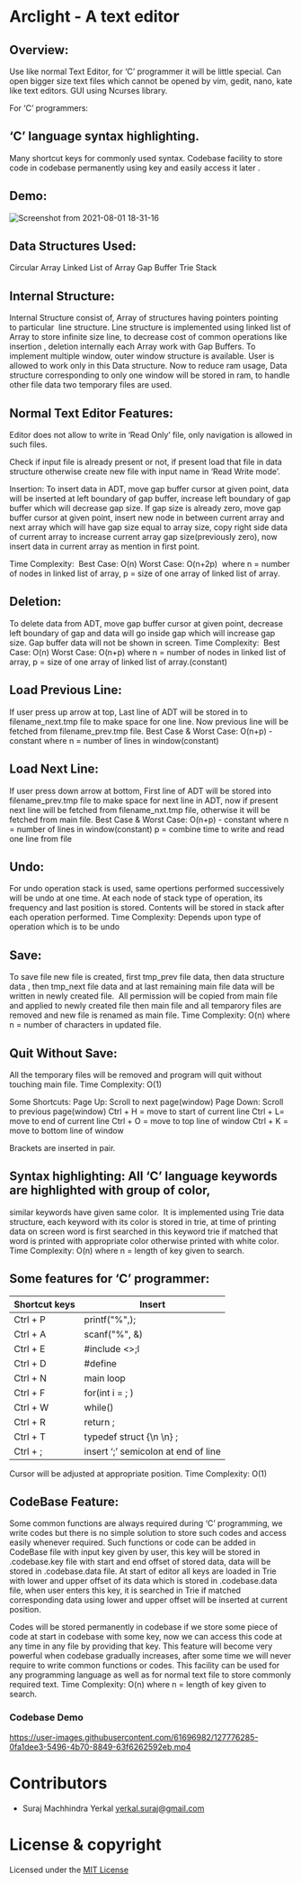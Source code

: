 # Arclight - A text editor


## Overview:
Use like normal Text Editor, for ‘C’ programmer it will be little special.
Can open bigger size text files which cannot be opened by vim, gedit, nano, kate like text editors.
GUI using Ncurses library. 

For ‘C’ programmers:
## ‘C’ language syntax highlighting.
Many shortcut keys for commonly used syntax.
Codebase facility to store code in codebase permanently using key and easily access it later .

## Demo:
![Screenshot from 2021-08-01 18-31-16](https://user-images.githubusercontent.com/61696982/127771916-cecde79a-9f01-413b-a5c7-446e87ebb6e3.png)


## Data Structures Used:
Circular Array
Linked List of Array
Gap Buffer
Trie
Stack

## Internal Structure:
Internal Structure consist of, Array of structures having pointers pointing to particular  line structure.
Line structure is implemented using linked list of Array to store infinite size line, 
to decrease cost of common operations like insertion , deletion internally each Array work with Gap Buffers.
To implement multiple window, outer window structure is available.
User is allowed to work only in this Data structure.
Now to reduce ram usage, Data structure corresponding to only one window will be stored in ram, 
to handle other file data two temporary files are used. 


## Normal Text Editor Features:
Editor does not allow to write in ‘Read Only’ file, only navigation is allowed in such files.

Check if input file is already present or not, if present load that file in data structure 
otherwise create new file with input name in ‘Read Write mode’.

Insertion: To insert data in ADT, move gap buffer cursor at given point, 
data will be inserted at left boundary of gap buffer, increase left boundary of gap buffer which will decrease gap size.
If gap size is already zero, move gap buffer cursor at given point, 
insert new node in between current array and next array which will have gap size equal to array size, 
copy right side data of current array to increase current array gap size(previously zero), 
now insert data in current array as mention in first point.

Time Complexity: 
Best Case: O(n)
Worst Case: O(n+2p) 
where n = number of nodes in linked list of array,
p = size of one array of linked list of array.


## Deletion: 
To delete data from ADT, move gap buffer cursor at given point, 
decrease left boundary of gap and data will go inside gap which will increase gap size.
 Gap buffer data will not be shown in screen.
Time Complexity: 
Best Case: O(n)
Worst Case: O(n+p) where n = number of nodes in linked list of array,
p = size of one array of linked list of array.(constant)


## Load Previous Line: 
If user press up arrow at top, Last line of ADT will be stored in to 
filename_next.tmp file to make space for one line. Now previous line will be fetched from filename_prev.tmp file.
Best Case & Worst Case: O(n+p) - constant
where n = number of lines in window(constant) 

## Load Next Line: 
If user press down arrow at bottom, First line of ADT will be stored into 
filename_prev.tmp file to make space for next line in ADT, now if present next line will be fetched from 
filename_nxt.tmp file, otherwise it will be fetched from main file.
Best Case & Worst Case: O(n+p) - constant
where n = number of lines in window(constant)
p = combine time to write and read one line from file 


## Undo: 
For undo operation stack is used, same opertions performed successively will be undo at one time.
At each node of stack type of operation, its frequency and last position is stored.
Contents will be stored in stack after each operation performed.
Time Complexity: Depends upon type of operation which is to be undo

## Save: 
To save file new file is created, first tmp_prev file data, then data structure data ,
then tmp_next file data and at last remaining main file data will be written in newly created file. 
All permission will be copied from main file and applied to newly created file then main file and all 
temparory files are removed and new file is renamed as main file.
Time Complexity: O(n)
where n = number of characters in updated file.


## Quit Without Save: 
All the temporary files will be removed and program will quit without touching main file.
Time Complexity: O(1)

Some Shortcuts:
Page Up: Scroll to next page(window)
Page Down: Scroll to previous page(window)
Ctrl + H = move to start of current line
Ctrl + L= move to end of current line
Ctrl + O = move to top line of window
Ctrl + K = move to bottom line of window


Brackets are inserted in pair.

## Syntax highlighting: All ‘C’ language keywords are highlighted with group of color, 
similar keywords have given same color.
 It is implemented using Trie data structure, each keyword with its color is stored in trie, 
 at time of printing data on screen word is first searched in this keyword trie if matched 
 that word is printed with appropriate color otherwise printed with white color.
Time Complexity: O(n)
where n = length of key given to search.


## Some features for ‘C’ programmer:

| Shortcut keys | Insert |
| ------------- | ------------- |
| Ctrl + P  | printf("%",);  |
| Ctrl + A  | scanf("%", &)  |
| Ctrl + E  | #include <>;l  |
| Ctrl + D  | #define   |
| Ctrl + N  | main loop  |
| Ctrl + F  | for(int i = ; )  |
| Ctrl + W  | while()  |
| Ctrl + R  | return ;  |
| Ctrl + T  | typedef struct {\n \n} ;  |
| Ctrl + ;  | insert ‘;’ semicolon at end of line  |

Cursor will be adjusted at appropriate position.
Time Complexity: O(1)


## CodeBase Feature: 
Some common functions are always required during ‘C’ programming, 
we write codes but there is no simple solution to store such codes and access easily whenever required.
Such functions or code can be added in CodeBase file with input key given by user, 
this key will be stored in .codebase.key file with start and end offset of stored data, 
data will be stored in .codebase.data file.
At start of editor all keys are loaded in Trie with lower and upper offset of its data 
which is stored in .codebase.data file, when user enters this key, it is searched in Trie if matched 
corresponding data using lower and upper offset will be inserted at current position.


Codes will be stored permanently in codebase if we store some piece of code at start in codebase with some key, 
now we can access this code at any time in any file by providing that key.
This feature will become very powerful when codebase gradually increases, after some time we will 
never require to write common functions or codes.
This facility can be used for any programming language as well as for normal text file to store commonly required text.
Time Complexity: O(n)
where n = length of key given to search.

### Codebase Demo


https://user-images.githubusercontent.com/61696982/127776285-0fa1dee3-5496-4b70-8849-63f6262592eb.mp4




# Contributors
- Suraj Machhindra Yerkal   <yerkal.suraj@gmail.com>



# License & copyright

Licensed under the [MIT License](LICENSE)
